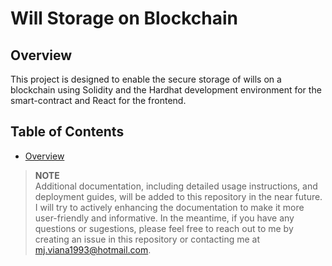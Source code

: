 # Will Storage on Blockchain

## Overview

This project is designed to enable the secure storage of wills on a blockchain using Solidity and the Hardhat development environment for the smart-contract and React for the frontend.

## Table of Contents

- [Overview](#overview)

> **NOTE**  
> Additional documentation, including detailed usage instructions, and deployment guides, will be added to this repository in the near future. I will try to actively enhancing the documentation to make it more user-friendly and informative. In the meantime, if you have any questions or sugestions, please feel free to reach out to me by creating an issue in this repository or contacting me at mj.viana1993@hotmail.com.
